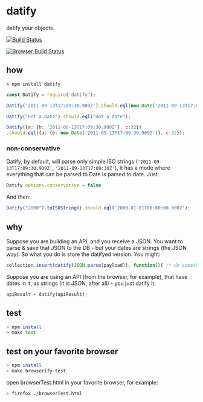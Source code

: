 datify
======

datify your objects.

[![Build Status](https://travis-ci.org/iamdoron/datify.png?branch=master)](https://travis-ci.org/iamdoron/datify)

[![Browser Build Status](http://ci.testling.com/iamdoron/Datify.png)](http://ci.testling.com/iamdoron/datify)

## how

`> npm install datify`

```javascript
const Datify = require('datify');

Datify('2011-09-13T17:09:30.909Z').should.eql(new Date('2011-09-13T17:09:30.909Z'));

Datify("not a date").should.eql("not a date");

Datify({a: {b: '2011-09-13T17:09:30.909Z'}, c:32})
.should.eql({a: {b: new Date('2011-09-13T17:09:30.909Z')}, c:32});
```
### non-conservative
Datify, by default, will parse only simple ISO strings (`'2011-09-13T17:09:30.909Z'`, `'2011-09-13T17:09:30Z'`), it has a mode where everything that can be parsed to Date is parsed to date.
Just:
```javascript
Datify.options.conservative = false
```
And then:
```javascript
Datify("2000").toISOString().should.eql('2000-01-01T00:00:00.000Z');
```
## why
Suppose you are building an API, and you receive a JSON. You want to parse & save that JSON to the 
DB - but your dates are strings (the JSON way). So what you do is store the datifyed version. You might:
```javascript
collection.insert(datify(JSON.parse(payload)), function(){ /* do something*/ });
```

Suppose you are using an API (from the browser, for example), that have dates in it, as strings (it is JSON, after all) - you just datify it.
```javascript
apiResult = datify(apiResult);
```

## test
```sh
> npm install
> make test
```

## test on your favorite browser
```sh
> npm install
> make browserify-test
```
open browserTest.html in your favorite browser, for example:
```sh
> firefox ./browserTest.html 
```
